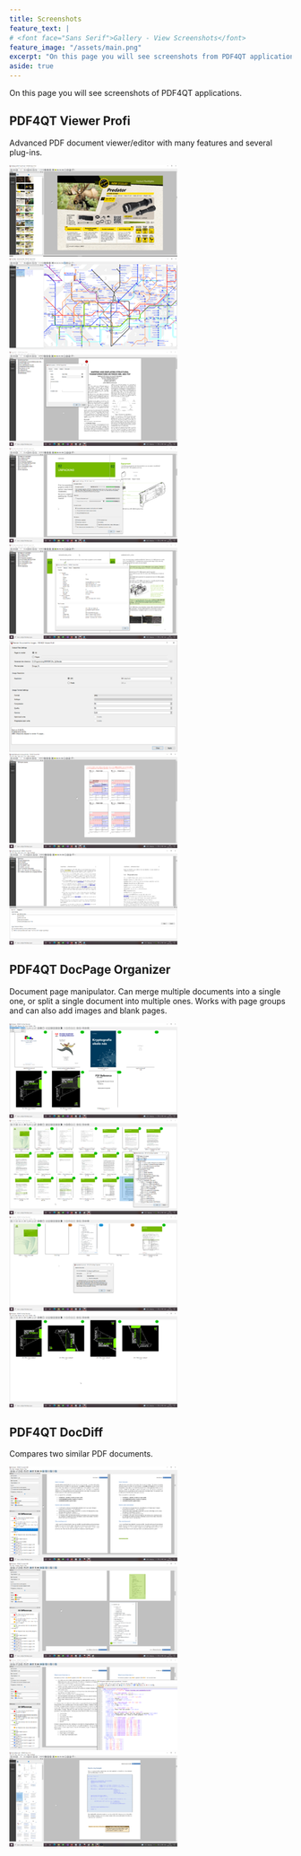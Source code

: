 ```yaml
---
title: Screenshots
feature_text: |
# <font face="Sans Serif">Gallery - View Screenshots</font>
feature_image: "/assets/main.png"  
excerpt: "On this page you will see screenshots from PDF4QT applications."
aside: true
---
```


On this page you will see screenshots of PDF4QT applications.

## PDF4QT Viewer Profi
Advanced PDF document viewer/editor with many features and several plug-ins.

<a class="screenshot-link" href="/assets/screenshots/vp/01.png" data-lightbox="vp" data-title="View and edit PDF documents in PDF4QT Viewer Profi."><img class="screenshot-image" src="/assets/screenshots/vp/01-thumb.png" alt="View and edit PDF documents in PDF4QT Viewer Profi." /></a>
<a class="screenshot-link" href="/assets/screenshots/vp/02.png" data-lightbox="vp" data-title="Use magnifier tool to display zoomed circle."><img class="screenshot-image" src="/assets/screenshots/vp/02-thumb.png" alt="Use magnifier tool to display zoomed circle." /></a>
<a class="screenshot-link" href="/assets/screenshots/vp/03.png" data-lightbox="vp" data-title="Create and edit annotations."><img class="screenshot-image" src="/assets/screenshots/vp/03-thumb.png" alt="Create and edit annotations." /></a>
<a class="screenshot-link" href="/assets/screenshots/vp/04.png" data-lightbox="vp" data-title="Encrypt PDF document with strong encryption or decrypt it."><img class="screenshot-image" src="/assets/screenshots/vp/04-thumb.png" alt="Encrypt PDF document with strong encryption or decrypt it." /></a>
<a class="screenshot-link" href="/assets/screenshots/vp/05.png" data-lightbox="vp" data-title="View document properties."><img class="screenshot-image" src="/assets/screenshots/vp/05-thumb.png" alt="View document properties." /></a>
<a class="screenshot-link" href="/assets/screenshots/vp/06.png" data-lightbox="vp" data-title="Render PDF document pages to image files."><img class="screenshot-image" src="/assets/screenshots/vp/06-thumb.png" alt="Render PDF document pages to image files." /></a>
<a class="screenshot-link" href="/assets/screenshots/vp/07.png" data-lightbox="vp" data-title="Edit form fields of AcroForm and then print it."><img class="screenshot-image" src="/assets/screenshots/vp/07-thumb.png" alt="Edit form fields of AcroForm and then print it." /></a>
<a class="screenshot-link" href="/assets/screenshots/vp/08.png" data-lightbox="vp" data-title="Search text in document using regular expressions."><img class="screenshot-image" src="/assets/screenshots/vp/08-thumb.png" alt="Search text in document using regular expressions." /></a>

## PDF4QT DocPage Organizer
Document page manipulator. Can merge multiple documents into a single one, or split a single document into multiple ones.
Works with page groups and can also add images and blank pages.

<a class="screenshot-link" href="/assets/screenshots/do/01.png" data-lightbox="do" data-title="Add multiple documents and then merge them into a single one."><img class="screenshot-image" src="/assets/screenshots/do/01-thumb.png" alt="Add multiple documents and then merge them into a single one." /></a>
<a class="screenshot-link" href="/assets/screenshots/do/02.png" data-lightbox="do" data-title="Split single PDF document into page groups using bookmarks."><img class="screenshot-image" src="/assets/screenshots/do/02-thumb.png" alt="Split single document into page groups using bookmarks." /></a>
<a class="screenshot-link" href="/assets/screenshots/do/03.png" data-lightbox="do" data-title="Split PDF document to two page groups, and insert image in the middle."><img class="screenshot-image" src="/assets/screenshots/do/03-thumb.png" alt="Split PDF document to two page groups, and insert image in the middle." /></a>
<a class="screenshot-link" href="/assets/screenshots/do/04.png" data-lightbox="do" data-title="Clone PDF document four times and rotate all pages by 0°, 90°, 180° and 270° clockwise."><img class="screenshot-image" src="/assets/screenshots/do/04-thumb.png" alt="Clone PDF document four times and rotate all pages by 0°, 90°, 180° and 270° clockwise." /></a>

## PDF4QT DocDiff
Compares two similar PDF documents.

<a class="screenshot-link" href="/assets/screenshots/dd/01.png" data-lightbox="dd" data-title="Compare two PDF documents and display differences graphically."><img class="screenshot-image" src="/assets/screenshots/dd/01-thumb.png" alt="Compare two PDF documents and display differences graphically." /></a>
<a class="screenshot-link" href="/assets/screenshots/dd/02.png" data-lightbox="dd" data-title="Using page matching algorithm, inserted/removes pages can be detected and displayed."><img class="screenshot-image" src="/assets/screenshots/dd/02-thumb.png" alt="Using page matching algorithm, inserted/removes pages can be detected and displayed." /></a>
<a class="screenshot-link" href="/assets/screenshots/dd/03.png" data-lightbox="dd" data-title="Export differences into a well-formed XML document."><img class="screenshot-image" src="/assets/screenshots/dd/03-thumb.png" alt="Export differences into a well-formed XML document." /></a>
<a class="screenshot-link" href="/assets/screenshots/dd/04.png" data-lightbox="dd" data-title="Export differences as the annotations in a new PDF document and then display them in the viewer."><img class="screenshot-image" src="/assets/screenshots/dd/04-thumb.png" alt="Export differences as the annotations in a new PDF document and then display them in the viewer." /></a>

<script src="/lightbox2/js/lightbox-plus-jquery.js"></script>
